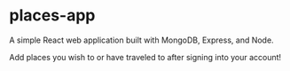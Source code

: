 # places-app

A simple React web application built with MongoDB, Express, and Node.

Add places you wish to or have traveled to after signing into your account!
